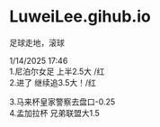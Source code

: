 # LuweiLee.gihub.io
足球走地，滚球  

1/14/2025 17:46  
1.尼泊尔女足 上半2.5大 /红  
2.进了 继续追3.5大！/红  

3.马来杯皇家警察去盘口-0.25  
4.孟加拉杯 兄弟联盟大1.5  